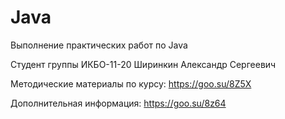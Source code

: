 # Java 
Выполнение практических работ по Java

Студент группы ИКБО-11-20 Ширинкин Александр Сергеевич

Методические материалы по курсу: https://goo.su/8Z5X

Дополнительная информация: https://goo.su/8z64
